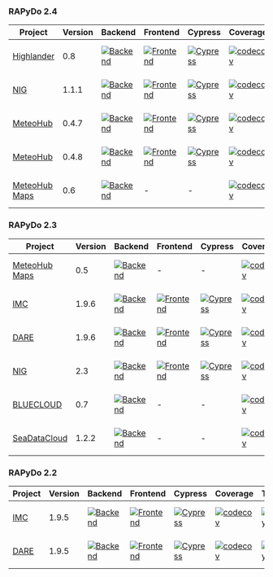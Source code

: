 ### RAPyDo 2.4
| Project                                                        | Version | Backend                                                                                                                                                                                         | Frontend                                                                                                                                                                                           | Cypress                                                                                                                                                                                         | Coverage                                                                                                                                               | Typing                                                                                                                                                                                 | Quality                                                                                                                                                                                                                                                                        | Deploy    |
| -------------------------------------------------------------- |---------|-------------------------------------------------------------------------------------------------------------------------------------------------------------------------------------------------|----------------------------------------------------------------------------------------------------------------------------------------------------------------------------------------------------|-------------------------------------------------------------------------------------------------------------------------------------------------------------------------------------------------|--------------------------------------------------------------------------------------------------------------------------------------------------------|----------------------------------------------------------------------------------------------------------------------------------------------------------------------------------------| ------------------------------------------------------------------------------------------------------------------------------------------------------------------------------------------------------------------------------------------------------------------------------ |-----------|
| [Highlander](https://github.com/mdantonio-c/highlander-dds)    | 0.8     | [![Backend](https://github.com/mdantonio-c/highlander-dds/workflows/Backend/badge.svg?branch=0.8)](https://github.com/mdantonio-c/highlander-dds/actions?query=workflow%3ABackend+branch%3A0.8) | [![Frontend](https://github.com/mdantonio-c/highlander-dds/workflows/Frontend/badge.svg?branch=0.8)](https://github.com/mdantonio-c/highlander-dds/actions?query=workflow%3AFrontend+branch%3A0.8) | [![Cypress](https://github.com/mdantonio-c/highlander-dds/workflows/Cypress/badge.svg?branch=0.8)](https://github.com/mdantonio-c/highlander-dds/actions?query=workflow%3ACypress+branch%3A0.8) | [![codecov](https://codecov.io/gh/mdantonio-c/highlander-dds/branch/0.8/graph/badge.svg)](https://codecov.io/gh/mdantonio-c/highlander-dds/branch/0.8) | [![MyPy](https://github.com/mdantonio-c/highlander-dds/workflows/MyPy/badge.svg?branch=0.8)](https://github.com/mdantonio-c/highlander-dds/actions?query=workflow%3AMyPy+branch%3A0.8) | [![Codacy Badge](https://app.codacy.com/project/badge/Grade/df6931fb90c84ba1be18f61e4664989e)](https://www.codacy.com/gh/mdantonio-c/highlander-dds/dashboard?utm_source=github.com&utm_medium=referral&utm_content=mdantonio-c/highlander-dds&utm_campaign=Badge_Grade)       | PROD, DEV |
| [NIG](https://github.com/mdantonio-c/nig_repository)           | 1.1.1   | [![Backend](https://github.com/mdantonio-c/nig_repository/workflows/Backend/badge.svg?branch=2.4)](https://github.com/mdantonio-c/nig_repository/actions?query=workflow%3ABackend+branch%3A2.4) | [![Frontend](https://github.com/mdantonio-c/nig_repository/workflows/Frontend/badge.svg?branch=2.4)](https://github.com/mdantonio-c/nig_repository/actions?query=workflow%3AFrontend+branch%3A2.4) | [![Cypress](https://github.com/mdantonio-c/nig_repository/workflows/Cypress/badge.svg?branch=2.4)](https://github.com/mdantonio-c/nig_repository/actions?query=workflow%3ACypress+branch%3A2.4) | [![codecov](https://codecov.io/gh/mdantonio-c/nig_repository/branch/2.4/graph/badge.svg)](https://codecov.io/gh/mdantonio-c/nig_repository/branch/2.4) | [![MyPy](https://github.com/mdantonio-c/nig_repository/workflows/MyPy/badge.svg?branch=2.4)](https://github.com/mdantonio-c/nig_repository/actions?query=workflow%3AMyPy+branch%3A2.4) | [![Codacy Badge](https://app.codacy.com/project/badge/Grade/df6931fb90c84ba1be18f61e4664989e)](https://www.codacy.com/gh/mdantonio-c/nig_repository/dashboard?utm_source=github.com&utm_medium=referral&utm_content=mdantonio-c/nig_repository&utm_campaign=Badge_Grade)       | DEV       |
| [MeteoHub](https://github.com/mdantonio-c/mistral-hub)         | 0.4.7   | [![Backend](https://github.com/mdantonio-c/mistral-hub/workflows/Backend/badge.svg?branch=0.4.7)](https://github.com/mdantonio-c/mistral-hub/actions?query=workflow%3ABackend+branch%3A0.4.7)   | [![Frontend](https://github.com/mdantonio-c/mistral-hub/workflows/Frontend/badge.svg?branch=0.4.7)](https://github.com/mdantonio-c/mistral-hub/actions?query=workflow%3AFrontend+branch%3A0.4.7)   | [![Cypress](https://github.com/mdantonio-c/mistral-hub/workflows/Cypress/badge.svg?branch=0.4.7)](https://github.com/mdantonio-c/mistral-hub/actions?query=workflow%3ACypress+branch%3A0.4.7)   | [![codecov](https://codecov.io/gh/mdantonio-c/mistral-hub/branch/0.4.7/graph/badge.svg)](https://codecov.io/gh/mdantonio-c/mistral-hub/branch/0.4.7)   | [![MyPy](https://github.com/mdantonio-c/mistral-hub/workflows/MyPy/badge.svg?branch=0.4.7)](https://github.com/mdantonio-c/mistral-hub/actions?query=workflow%3AMyPy+branch%3A0.4.7)   | [![Codacy Badge](https://app.codacy.com/project/badge/Grade/de988906f2804992b4ec73ed7f343c08)](https://www.codacy.com/gh/mdantonio-c/mistral-hub/dashboard?utm_source=github.com&utm_medium=referral&utm_content=mdantonio-c/mistral-hub&utm_campaign=Badge_Grade)             | PROD      |
| [MeteoHub](https://github.com/mdantonio-c/mistral-hub)         | 0.4.8   | [![Backend](https://github.com/mdantonio-c/mistral-hub/workflows/Backend/badge.svg?branch=0.4.8)](https://github.com/mdantonio-c/mistral-hub/actions?query=workflow%3ABackend+branch%3A0.4.8)   | [![Frontend](https://github.com/mdantonio-c/mistral-hub/workflows/Frontend/badge.svg?branch=0.4.8)](https://github.com/mdantonio-c/mistral-hub/actions?query=workflow%3AFrontend+branch%3A0.4.8)   | [![Cypress](https://github.com/mdantonio-c/mistral-hub/workflows/Cypress/badge.svg?branch=0.4.8)](https://github.com/mdantonio-c/mistral-hub/actions?query=workflow%3ACypress+branch%3A0.4.8)   | [![codecov](https://codecov.io/gh/mdantonio-c/mistral-hub/branch/0.4.8/graph/badge.svg)](https://codecov.io/gh/mdantonio-c/mistral-hub/branch/0.4.8)   | [![MyPy](https://github.com/mdantonio-c/mistral-hub/workflows/MyPy/badge.svg?branch=0.4.8)](https://github.com/mdantonio-c/mistral-hub/actions?query=workflow%3AMyPy+branch%3A0.4.8)   | [![Codacy Badge](https://app.codacy.com/project/badge/Grade/de988906f2804992b4ec73ed7f343c08)](https://www.codacy.com/gh/mdantonio-c/mistral-hub/dashboard?utm_source=github.com&utm_medium=referral&utm_content=mdantonio-c/mistral-hub&utm_campaign=Badge_Grade)             | DEV       |
| [MeteoHub Maps](https://github.com/mdantonio-c/meteo-hub-maps) | 0.6     | [![Backend](https://github.com/mdantonio-c/meteo-hub-maps/workflows/Backend/badge.svg?branch=0.6)](https://github.com/mdantonio-c/meteo-hub-maps/actions?query=workflow%3ABackend+branch%3A0.6) | -                                                                                                                                                                                                  | -                                                                                                                                                                                               | [![codecov](https://codecov.io/gh/mdantonio-c/meteo-hub-maps/0.6/graph/badge.svg)](https://codecov.io/gh/mdantonio-c/meteo-hub-maps/branch/0.6)        | [![MyPy](https://github.com/mdantonio-c/meteo-hub-maps/workflows/MyPy/badge.svg?branch=0.6)](https://github.com/mdantonio-c/meteo-hub-maps/actions?query=workflow%3AMyPy+branch%3A0.6) | [![Codacy Badge](https://app.codacy.com/project/badge/Grade/381cfbba40d64824944367dc76e23809)](https://www.codacy.com/gh/mdantonio-c/meteo-hub-maps/dashboard?utm_source=github.com&utm_medium=referral&utm_content=mdantonio-c/meteo-hub-maps&utm_campaign=Badge_Grade)       | -         |

### RAPyDo 2.3
| Project                                                        | Version | Backend                                                                                                                                                                                                   | Frontend                                                                                                                                                                                                     | Cypress                                                                                                                                                                                                   | Coverage                                                                                                                                                         | Typing                                                                                                                                                                                           | Quality                                                                                                                                                                                                                                                                            | Deploy          |
| -------------------------------------------------------------- |---------|-----------------------------------------------------------------------------------------------------------------------------------------------------------------------------------------------------------|--------------------------------------------------------------------------------------------------------------------------------------------------------------------------------------------------------------|-----------------------------------------------------------------------------------------------------------------------------------------------------------------------------------------------------------|------------------------------------------------------------------------------------------------------------------------------------------------------------------|--------------------------------------------------------------------------------------------------------------------------------------------------------------------------------------------------|------------------------------------------------------------------------------------------------------------------------------------------------------------------------------------------------------------------------------------------------------------------------------------|-----------------|
| [MeteoHub Maps](https://github.com/mdantonio-c/meteo-hub-maps) | 0.5     | [![Backend](https://github.com/mdantonio-c/meteo-hub-maps/workflows/Backend/badge.svg?branch=0.5)](https://github.com/mdantonio-c/meteo-hub-maps/actions?query=workflow%3ABackend+branch%3A0.5)           | -                                                                                                                                                                                                            | -                                                                                                                                                                                                         | [![codecov](https://codecov.io/gh/mdantonio-c/meteo-hub-maps/0.5/graph/badge.svg)](https://codecov.io/gh/mdantonio-c/meteo-hub-maps/branch/0.5)                  | [![MyPy](https://github.com/mdantonio-c/meteo-hub-maps/workflows/MyPy/badge.svg?branch=0.5)](https://github.com/mdantonio-c/meteo-hub-maps/actions?query=workflow%3AMyPy+branch%3A0.5)           | [![Codacy Badge](https://app.codacy.com/project/badge/Grade/381cfbba40d64824944367dc76e23809)](https://www.codacy.com/gh/mdantonio-c/meteo-hub-maps/dashboard?utm_source=github.com&utm_medium=referral&utm_content=mdantonio-c/meteo-hub-maps&utm_campaign=Badge_Grade)           | PROD            |
| [IMC](https://github.com/mdantonio-c/imediacities)             | 1.9.6   | [![Backend](https://github.com/mdantonio-c/imediacities/workflows/Backend/badge.svg?branch=1.9.6)](https://github.com/mdantonio-c/imediacities/actions?query=workflow%3ABackend+branch%3A1.9.6)           | [![Frontend](https://github.com/mdantonio-c/imediacities/workflows/Frontend/badge.svg?branch=1.9.6)](https://github.com/mdantonio-c/imediacities/actions?query=workflow%3AFrontend+branch%3A1.9.6)           | [![Cypress](https://github.com/mdantonio-c/imediacities/workflows/Cypress/badge.svg?branch=1.9.6)](https://github.com/mdantonio-c/imediacities/actions?query=workflow%3ACypress+branch%3A1.9.6)           | [![codecov](https://codecov.io/gh/mdantonio-c/imediacities/branch/1.9.6/graph/badge.svg)](https://codecov.io/gh/mdantonio-c/imediacities/branch/1.9.6)           | [![MyPy](https://github.com/mdantonio-c/imediacities/workflows/MyPy/badge.svg?branch=1.9.6)](https://github.com/mdantonio-c/imediacities/actions?query=workflow%3AMyPy+branch%3A1.9.6)           | [![Codacy Badge](https://app.codacy.com/project/badge/Grade/0e2e47b942bc4d9cbf73cd20d32a4227)](https://www.codacy.com/gh/mdantonio-c/imediacities/dashboard?utm_source=github.com&utm_medium=referral&utm_content=mdantonio-c/imediacities&utm_campaign=Badge_Grade)               | DEV             |
| [DARE](https://github.com/mdantonio-c/imediacities)            | 1.9.6   | [![Backend](https://github.com/mdantonio-c/imediacities/workflows/Backend/badge.svg?branch=1.9.6-dare)](https://github.com/mdantonio-c/imediacities/actions?query=workflow%3ABackend+branch%3A1.9.6-dare) | [![Frontend](https://github.com/mdantonio-c/imediacities/workflows/Frontend/badge.svg?branch=1.9.6-dare)](https://github.com/mdantonio-c/imediacities/actions?query=workflow%3AFrontend+branch%3A1.9.6-dare) | [![Cypress](https://github.com/mdantonio-c/imediacities/workflows/Cypress/badge.svg?branch=1.9.6-dare)](https://github.com/mdantonio-c/imediacities/actions?query=workflow%3ACypress+branch%3A1.9.6-dare) | [![codecov](https://codecov.io/gh/mdantonio-c/imediacities/branch/1.9.6-dare/graph/badge.svg)](https://codecov.io/gh/mdantonio-c/imediacities/branch/1.9.6-dare) | [![MyPy](https://github.com/mdantonio-c/imediacities/workflows/MyPy/badge.svg?branch=1.9.6-dare)](https://github.com/mdantonio-c/imediacities/actions?query=workflow%3AMyPy+branch%3A1.9.6-dare) | [![Codacy Badge](https://app.codacy.com/project/badge/Grade/0e2e47b942bc4d9cbf73cd20d32a4227)](https://www.codacy.com/gh/mdantonio-c/imediacities/dashboard?utm_source=github.com&utm_medium=referral&utm_content=mdantonio-c/imediacities&utm_campaign=Badge_Grade)               | -               |
| [NIG](https://github.com/mdantonio-c/nig_repository)           | 2.3     | [![Backend](https://github.com/mdantonio-c/nig_repository/workflows/Backend/badge.svg?branch=2.3)](https://github.com/mdantonio-c/nig_repository/actions?query=workflow%3ABackend+branch%3A2.3)           | [![Frontend](https://github.com/mdantonio-c/nig_repository/workflows/Frontend/badge.svg?branch=2.3)](https://github.com/mdantonio-c/nig_repository/actions?query=workflow%3AFrontend+branch%3A2.3)           | [![Cypress](https://github.com/mdantonio-c/nig_repository/workflows/Cypress/badge.svg?branch=2.3)](https://github.com/mdantonio-c/nig_repository/actions?query=workflow%3ACypress+branch%3A2.3)           | [![codecov](https://codecov.io/gh/mdantonio-c/nig_repository/branch/2.3/graph/badge.svg)](https://codecov.io/gh/mdantonio-c/nig_repository/branch/2.3)           | [![MyPy](https://github.com/mdantonio-c/nig_repository/workflows/MyPy/badge.svg?branch=2.3)](https://github.com/mdantonio-c/nig_repository/actions?query=workflow%3AMyPy+branch%3A2.3)           | [![Codacy Badge](https://app.codacy.com/project/badge/Grade/df6931fb90c84ba1be18f61e4664989e)](https://www.codacy.com/gh/mdantonio-c/nig_repository/dashboard?utm_source=github.com&utm_medium=referral&utm_content=mdantonio-c/nig_repository&utm_campaign=Badge_Grade)           | PROD            |
| [BLUECLOUD](https://github.com/mdantonio-c/bluecloud-datacache)| 0.7     | [![Backend](https://github.com/mdantonio-c/bluecloud-datacache/workflows/Backend/badge.svg?branch=0.7)](https://github.com/mdantonio-c/bluecloud-datacache/actions?query=workflow%3ABackend+branch%3A0.7) | -                                                                                                                                                                                                            | -                                                                                                                                                                                                         | [![codecov](https://codecov.io/gh/mdantonio-c/bluecloud-datacache/branch/0.7/graph/badge.svg)](https://codecov.io/gh/mdantonio-c/bluecloud-datacache/branch/0.7) | [![MyPy](https://github.com/mdantonio-c/bluecloud-datacache/workflows/MyPy/badge.svg?branch=0.7)](https://github.com/mdantonio-c/bluecloud-datacache/actions?query=workflow%3AMyPy+branch%3A0.7) | [![Codacy Badge](https://app.codacy.com/project/badge/Grade/b2be291d2a434d7295969d9f476b12c9)](https://www.codacy.com/gh/mdantonio-c/bluecloud-datacache/dashboard?utm_source=github.com&utm_medium=referral&utm_content=mdantonio-c/bluecloud-datacache&utm_campaign=Badge_Grade) | PROD, DEV       |
| [SeaDataCloud](https://github.com/mdantonio-c/seadatacloud)    | 1.2.2   | [![Backend](https://github.com/mdantonio-c/seadatacloud/workflows/Backend/badge.svg?branch=1.2.2)](https://github.com/mdantonio-c/seadatacloud/actions?query=workflow%3ABackend+branch%3A1.2.2)           | -                                                                                                                                                                                                            | -                                                                                                                                                                                                         | [![codecov](https://codecov.io/gh/mdantonio-c/seadatacloud/branch/1.2.2/graph/badge.svg)](https://codecov.io/gh/mdantonio-c/seadatacloud/branch/1.2.2)           | [![MyPy](https://github.com/mdantonio-c/seadatacloud/workflows/MyPy/badge.svg?branch=1.2.2)](https://github.com/mdantonio-c/seadatacloud/actions?query=workflow%3AMyPy+branch%3A1.2.2)           | [![Codacy Badge](https://app.codacy.com/project/badge/Grade/bc7e468d4b2349f4b7f23c9deedcd85e)](https://www.codacy.com/gh/mdantonio-c/seadatacloud/dashboard?utm_source=github.com&amp;utm_medium=referral&amp;utm_content=mdantonio-c/seadatacloud&amp;utm_campaign=Badge_Grade)   | DEV, TEST, PROD |

### RAPyDo 2.2
| Project                                                        | Version | Backend                                                                                                                                                                                                   | Frontend                                                                                                                                                                                                     | Cypress                                                                                                                                                                                                   | Coverage                                                                                                                                                         | Typing                                                                                                                                                                                           | Quality                                                                                                                                                                                                                                                                        | Deploy |
| -------------------------------------------------------------- | ------- | --------------------------------------------------------------------------------------------------------------------------------------------------------------------------------------------------------- | ------------------------------------------------------------------------------------------------------------------------------------------------------------------------------------------------------------ | --------------------------------------------------------------------------------------------------------------------------------------------------------------------------------------------------------- | ---------------------------------------------------------------------------------------------------------------------------------------------------------------- | ------------------------------------------------------------------------------------------------------------------------------------------------------------------------------------------------ | ------------------------------------------------------------------------------------------------------------------------------------------------------------------------------------------------------------------------------------------------------------------------------ |--------|
| [IMC](https://github.com/mdantonio-c/imediacities)             | 1.9.5   | [![Backend](https://github.com/mdantonio-c/imediacities/workflows/Backend/badge.svg?branch=1.9.5)](https://github.com/mdantonio-c/imediacities/actions?query=workflow%3ABackend+branch%3A1.9.5)           | [![Frontend](https://github.com/mdantonio-c/imediacities/workflows/Frontend/badge.svg?branch=1.9.5)](https://github.com/mdantonio-c/imediacities/actions?query=workflow%3AFrontend+branch%3A1.9.5)           | [![Cypress](https://github.com/mdantonio-c/imediacities/workflows/Cypress/badge.svg?branch=1.9.5)](https://github.com/mdantonio-c/imediacities/actions?query=workflow%3ACypress+branch%3A1.9.5)           | [![codecov](https://codecov.io/gh/mdantonio-c/imediacities/branch/1.9.5/graph/badge.svg)](https://codecov.io/gh/mdantonio-c/imediacities/branch/1.9.5)           | [![MyPy](https://github.com/mdantonio-c/imediacities/workflows/MyPy/badge.svg?branch=1.9.5)](https://github.com/mdantonio-c/imediacities/actions?query=workflow%3AMyPy+branch%3A1.9.5)           | [![Codacy Badge](https://app.codacy.com/project/badge/Grade/0e2e47b942bc4d9cbf73cd20d32a4227)](https://www.codacy.com/gh/mdantonio-c/imediacities/dashboard?utm_source=github.com&utm_medium=referral&utm_content=mdantonio-c/imediacities&utm_campaign=Badge_Grade)           | PROD   |
| [DARE](https://github.com/mdantonio-c/imediacities)            | 1.9.5   | [![Backend](https://github.com/mdantonio-c/imediacities/workflows/Backend/badge.svg?branch=1.9.5-dare)](https://github.com/mdantonio-c/imediacities/actions?query=workflow%3ABackend+branch%3A1.9.5-dare) | [![Frontend](https://github.com/mdantonio-c/imediacities/workflows/Frontend/badge.svg?branch=1.9.5-dare)](https://github.com/mdantonio-c/imediacities/actions?query=workflow%3AFrontend+branch%3A1.9.5-dare) | [![Cypress](https://github.com/mdantonio-c/imediacities/workflows/Cypress/badge.svg?branch=1.9.5-dare)](https://github.com/mdantonio-c/imediacities/actions?query=workflow%3ACypress+branch%3A1.9.5-dare) | [![codecov](https://codecov.io/gh/mdantonio-c/imediacities/branch/1.9.5-dare/graph/badge.svg)](https://codecov.io/gh/mdantonio-c/imediacities/branch/1.9.5-dare) | [![MyPy](https://github.com/mdantonio-c/imediacities/workflows/MyPy/badge.svg?branch=1.9.5-dare)](https://github.com/mdantonio-c/imediacities/actions?query=workflow%3AMyPy+branch%3A1.9.5-dare) | [![Codacy Badge](https://app.codacy.com/project/badge/Grade/0e2e47b942bc4d9cbf73cd20d32a4227)](https://www.codacy.com/gh/mdantonio-c/imediacities/dashboard?utm_source=github.com&utm_medium=referral&utm_content=mdantonio-c/imediacities&utm_campaign=Badge_Grade)           | PROD   |
